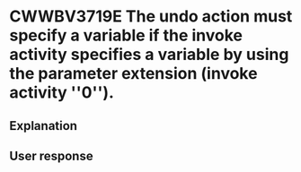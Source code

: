 # CWWBV3719E The undo action must specify a variable if the invoke activity specifies a variable by using the parameter extension (invoke activity ''0'').

## Explanation

## User response